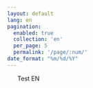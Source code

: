 ```yaml
---
layout: default
lang: en
pagination: 
  enabled: true
  collection: 'en'
  per_page: 5
  permalink: '/page/:num/'
date_format: "%m/%d/%Y"
---
```


<ul>
    Test EN
</ul>
